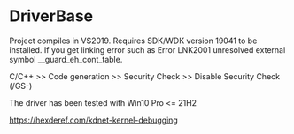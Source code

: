 # DriverBase
Project compiles in VS2019. Requires SDK/WDK version 19041 to be installed. If you get linking error such as Error LNK2001 unresolved external symbol __guard_eh_cont_table.

C/C++ >> Code generation >> Security Check >> Disable Security Check (/GS-)

The driver has been tested with Win10 Pro <= 21H2

https://hexderef.com/kdnet-kernel-debugging
